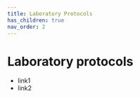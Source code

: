 ```yaml
---
title: Laboratory Protocols
has_children: true
nav_order: 2
---
```


# Laboratory protocols

- link1
- link2
